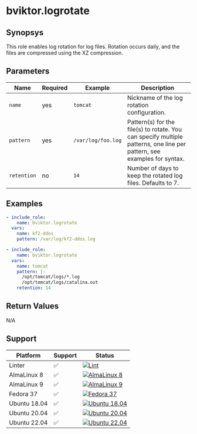 # bviktor.logrotate

## Synopsys

This role enables log rotation for log files. Rotation occurs daily, and the files are compressed using the XZ compression.

## Parameters

| Name | Required | Example | Description |
|---|---|---|---|
| `name` | yes | `tomcat` | Nickname of the log rotation configuration. |
| `pattern` | yes | `/var/log/foo.log` | Pattern(s) for the file(s) to rotate. You can specify multiple patterns, one line per pattern, see examples for syntax. |
| `retention` | no | `14` | Number of days to keep the rotated log files. Defaults to 7. |

## Examples

```yml
- include_role:
    name: bviktor.logrotate
  vars:
    name: kf2-ddos
    pattern: /var/log/kf2-ddos.log

- include_role:
    name: bviktor.logrotate
  vars:
    name: tomcat
    pattern: |-
      /opt/tomcat/logs/*.log
      /opt/tomcat/logs/catalina.out
    retention: 14
```

## Return Values

N/A

## Support

| Platform | Support | Status |
|---|---|---|
| Linter | ✅ | [![Lint](https://github.com/noobient/ansible-galaxy-logrotate/actions/workflows/lint.yml/badge.svg)](https://github.com/noobient/ansible-galaxy-logrotate/actions/workflows/lint.yml) |
| AlmaLinux 8 | ✅ | [![AlmaLinux 8](https://github.com/noobient/ansible-galaxy-logrotate/actions/workflows/almalinux-8.yml/badge.svg)](https://github.com/noobient/ansible-galaxy-logrotate/actions/workflows/almalinux-8.yml) |
| AlmaLinux 9 | ✅ | [![AlmaLinux 9](https://github.com/noobient/ansible-galaxy-logrotate/actions/workflows/almalinux-9.yml/badge.svg)](https://github.com/noobient/ansible-galaxy-logrotate/actions/workflows/almalinux-9.yml) |
| Fedora 37 | ✅ | [![Fedora 37](https://github.com/noobient/ansible-galaxy-logrotate/actions/workflows/fedora-37.yml/badge.svg)](https://github.com/noobient/ansible-galaxy-logrotate/actions/workflows/fedora-37.yml) |
| Ubuntu 18.04 | ✅ | [![Ubuntu 18.04](https://github.com/noobient/ansible-galaxy-logrotate/actions/workflows/ubuntu-18.04.yml/badge.svg)](https://github.com/noobient/ansible-galaxy-logrotate/actions/workflows/ubuntu-18.04.yml) |
| Ubuntu 20.04 | ✅ | [![Ubuntu 20.04](https://github.com/noobient/ansible-galaxy-logrotate/actions/workflows/ubuntu-20.04.yml/badge.svg)](https://github.com/noobient/ansible-galaxy-logrotate/actions/workflows/ubuntu-20.04.yml) |
| Ubuntu 22.04 | ✅ | [![Ubuntu 22.04](https://github.com/noobient/ansible-galaxy-logrotate/actions/workflows/ubuntu-22.04.yml/badge.svg)](https://github.com/noobient/ansible-galaxy-logrotate/actions/workflows/ubuntu-22.04.yml) |
